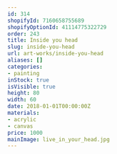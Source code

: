 ```yaml
---
id: 314
shopifyId: 7160658755689
shopifyOptionId: 41114775322729
order: 243
title: Inside you head
slug: inside-you-head
url: art-works/inside-you-head
aliases: []
categories:
- painting
inStock: true
isVisible: true
height: 80
width: 60
date: 2018-01-01T00:00:00Z
materials:
- acrylic
- canvas
price: 1000
mainImage: live_in_your_head.jpg
---
```

